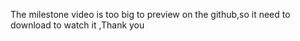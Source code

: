 The milestone video is too big to preview on the github,so it need to download to watch it ,Thank you
